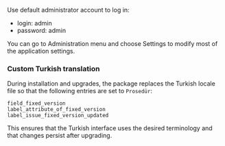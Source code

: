 Use default administrator account to log in:

- login: admin
- password: admin

You can go to Administration menu and choose Settings to modify most of the application settings.

### Custom Turkish translation

During installation and upgrades, the package replaces the Turkish locale file
so that the following entries are set to `Prosedür`:

```
field_fixed_version
label_attribute_of_fixed_version
label_issue_fixed_version_updated
```
This ensures that the Turkish interface uses the desired terminology and that
changes persist after upgrading.
